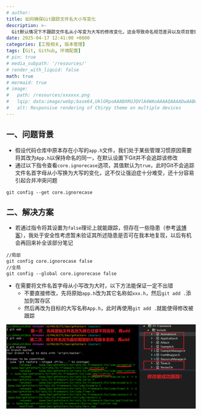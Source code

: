 ```yaml
---
# author:
title: 如何确保Git跟踪文件名大小写变化
description: >-
  Git默认情况下不跟踪文件名从小写变为大写的修改变化，这会导致命名规范差异以及项目管理隐患
date: 2025-04-17 12:41:00 +0800
categories: [工程相关, 版本管理]
tags: [Git, Github, 环境配置]
# pin: true
# media_subpath: '/resources/'
# render_with_liquid: false
math: true
# mermaid: true
# image:
#   path: /resources/xxxxxx.png
#   lqip: data:image/webp;base64,UklGRpoAAABXRUJQVlA4WAoAAAAQAAAADwAABwAAQUxQSDIAAAARL0AmbZurmr57yyIiqE8oiG0bejIYEQTgqiDA9vqnsUSI6H+oAERp2HZ65qP/VIAWAFZQOCBCAAAA8AEAnQEqEAAIAAVAfCWkAALp8sF8rgRgAP7o9FDvMCkMde9PK7euH5M1m6VWoDXf2FkP3BqV0ZYbO6NA/VFIAAAA
#   alt: Responsive rendering of Chirpy theme on multiple devices
---
```


## 一、问题背景
- 假设代码仓库中原本存在小写的`app.h`文件，我们处于某些管理习惯原因需要将其改为`App.h`以保持命名的同一，在默认设置下Git并不会追踪该修改
- 通过以下指令查看`core.ignorecase`选项，其值默认为`true`，此时Git不会追踪文件名首字母从小写换为大写的变化，这不仅让强迫症十分难受，还十分容易引起合并冲突问题

```
git config --get core.ignorecase
```

## 二、解决方案
- 若通过指令将其设置为`false`理论上就能跟踪，但存在一些隐患（参考[该博客](https://www.jianshu.com/p/73e4e1330f46)），我处于安全性考虑暂未验证其所述隐患是否可在我本地复现，以后有机会再回来补全该部分笔记

```
//局部
git config core.ignorecase false
//全局
git config --global core.ignorecase false
```

- 在需要将文件名首字母从小写改为大时，以下方法能保证一定不出错
	- 不要直接修改，先将原始`app.h`改为其它名称如`xxx.h`，然后`git add .`添加到暂存区
	- 然后再改为目标的大写名称`App.h`，此时再使用`git add .`就能使得修改被跟踪

![Git跟踪大小写.png](/resources/2025-04-17-如何确保Git跟踪文件名大小写变化/Git跟踪大小写.png)